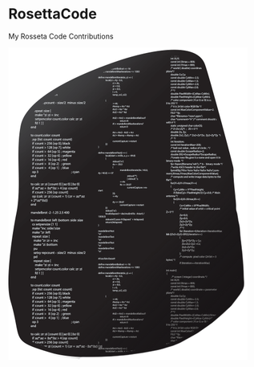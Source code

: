 # RosettaCode
My Rosseta Code Contributions

[![The Stone of Rosetta in Code](rosettacode.png)](http://rosettacode.org)
